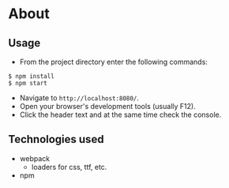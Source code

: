 # About

## Usage

-   From the project directory enter the following commands:

```
$ npm install
$ npm start
```

-   Navigate to `http://localhost:8080/`.
-   Open your browser's development tools (usually F12).
-   Click the header text and at the same time check the console.

## Technologies used

-   webpack
    -   loaders for css, ttf, etc.
-   npm
